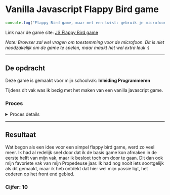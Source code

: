 # Vanilla Javascript Flappy Bird game
 ```javascript
console.log("Flappy Bird game, maar met een twist: gebruik je microfoon om de game te besturen");
```
Link naar de game site: [JS Flappy Bird game](https://sf-duijkersloot.github.io/JS-Flappy-Bird-game/)

*Note: Browser zal wel vragen om toestemming voor de microfoon. Dit is niet noodzakelijk om de game te spelen, maar maakt het wel extra leuk :)*

<hr>

## De opdracht
Deze game is gemaakt voor mijn schoolvak: **Inleiding Programmeren**

Tijdens dit vak was ik bezig met het maken van een vanilla javascript game.


### Proces
<details>
  <summary> Proces details</summary>
  
</details>

<hr>

## Resultaat
Wat begon als een idee voor een simpel flappy bird game, werd zo veel meer. Ik had al redelijk snel door dat ik de basis game kon afmaken in de eerste helft van mijn vak, maar ik besloot toch om door te gaan. Dit dan ook mijn favoriete vak van mijn Propedeuse jaar. Ik had nog nooit iets soortgelijk als dit gemaakt, maar ik heb ontdekt dat hier wel mijn passie ligt, het coderen op het front end gebied.

### Cijfer: 10
